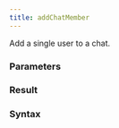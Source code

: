 ```yaml
---
title: addChatMember
---
```


Add a single user to a chat.


### Parameters 



### Result 



### Syntax





